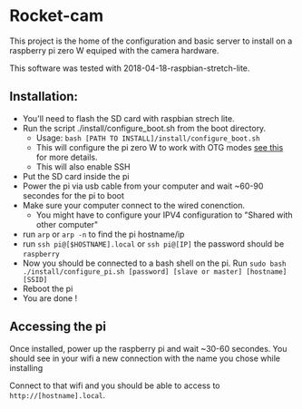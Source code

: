 # Rocket-cam

This project is the home of the configuration and basic server to install on a 
raspberry pi zero W equiped with the camera hardware.

This software was tested with 2018-04-18-raspbian-stretch-lite.

## Installation:

- You'll need to flash the SD card with raspbian strech lite.
- Run the script ./install/configure_boot.sh from the boot directory.
  - Usage: `bash [PATH TO INSTALL]/install/configure_boot.sh`
  - This will configure the pi zero W to work with OTG modes [see this](https://gist.github.com/gbaman/975e2db164b3ca2b51ae11e45e8fd40a) for more details.
  - This will also enable SSH
- Put the SD card inside the pi
- Power the pi via usb cable from your computer and wait ~60-90 secondes for the pi to boot
- Make sure your computer connect to the wired conenction.
  - You might have to configure your IPV4 configuration to "Shared with other computer"
- run `arp` or `arp -n` to find the pi hostname/ip
- run `ssh pi@[$HOSTNAME].local` or `ssh pi@[IP]` the password should be `raspberry`
- Now you should be connected to a bash shell on the pi. Run `sudo bash ./install/configure_pi.sh [password] [slave or master] [hostname] [SSID]`
- Reboot the pi
- You are done ! 

## Accessing the pi

Once installed, power up the raspberry pi and wait ~30-60 secondes.
You should see in your wifi a new connection with the name you chose while installing

Connect to that wifi and you should be able to access to `http://[hostname].local`.